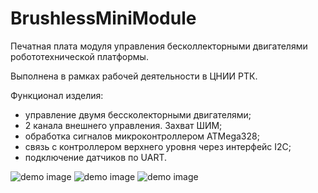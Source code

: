 # BrushlessMiniModule
Печатная плата модуля управления бесколлекторными двигателями робототехнической платформы.

Выполнена в рамках рабочей деятельности в ЦНИИ РТК.

Функционал изделия:
- управление двумя бессколекторными двигателями;
- 2 канала внешнего управления. Захват ШИМ;
- обработка сигналов микроконтроллером ATMega328;
- связь с контроллером верхнего уровня через интерфейс I2C;
- подключение датчиков по UART.

![demo image](https://github.com/VasiliyPodlesniy/PhotoForRepositories/blob/master/AgrobotPhoto.JPG)
![demo image](https://github.com/VasiliyPodlesniy/PhotoForRepositories/blob/master/Agrobot1.PNG)
![demo image](https://github.com/VasiliyPodlesniy/PhotoForRepositories/blob/master/Agrobot2.PNG)

